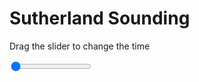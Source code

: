 <h1>Sutherland Sounding</h1>
<p>Drag the slider to change the time</p>

<div class="slidecontainer">
<input oninput='setImage(this)' class="slider" type="range" min="0" max="7" value="0" step="1" />
<img id='img'/>
</div>

<script>
var img = document.getElementById('img');
var img_array = ['/assets/images/skwt/skd_sul_wrfout_d01_2020-08-02_12:00:00.png',
'/assets/images/skwt/skd_sul_wrfout_d01_2020-08-02_18:00:00.png',
'/assets/images/skwt/skd_sul_wrfout_d01_2020-08-03_00:00:00.png',
'/assets/images/skwt/skd_sul_wrfout_d01_2020-08-03_06:00:00.png',
'/assets/images/skwt/skd_sul_wrfout_d01_2020-08-03_12:00:00.png',
'/assets/images/skwt/skd_sul_wrfout_d01_2020-08-03_18:00:00.png',
'/assets/images/skwt/skd_sul_wrfout_d01_2020-08-04_00:00:00.png',];
function setImage(obj)
{
        var value = obj.value;
        img.src = img_array[value];

}
</script>
